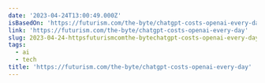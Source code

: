 ```yaml
---
date: '2023-04-24T13:00:49.000Z'
isBasedOn: 'https://futurism.com/the-byte/chatgpt-costs-openai-every-day'
link: 'https://futurism.com/the-byte/chatgpt-costs-openai-every-day'
slug: 2023-04-24-httpsfuturismcomthe-bytechatgpt-costs-openai-every-day
tags:
  - ai
  - tech
title: 'https://futurism.com/the-byte/chatgpt-costs-openai-every-day'
---
```


